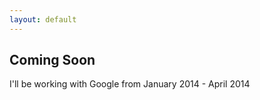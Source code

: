```yaml
---
layout: default
---
```


Coming Soon
-----------

I'll be working with Google from January 2014 - April 2014
